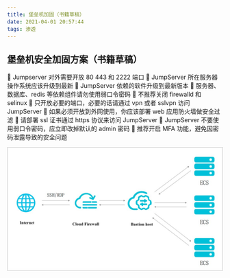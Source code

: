 ```yaml
---
title: 堡垒机加固（书籍草稿）
date: 2021-04-01 20:57:44
tags: 渗透
---
```


## 堡垒机安全加固方案（书籍草稿）

	Jumpserver 对外需要开放 80 443 和 2222 端口
	JumpServer 所在服务器操作系统应该升级到最新
	JumpServer 依赖的软件升级到最新版本
	服务器、数据库、redis 等依赖组件请勿使用弱口令密码
	不推荐关闭 firewalld 和 selinux
	只开放必要的端口，必要的话请通过 vpn 或者 sslvpn 访问 JumpServer
	如果必须开放到外网使用，你应该部署 web 应用防火墙做安全过滤
	请部署 ssl 证书通过 https 协议来访问 JumpServer
	JumpServer 不要使用弱口令密码，应立即改掉默认的 admin 密码
	推荐开启 MFA 功能，避免因密码泄露导致的安全问题

![堡垒机](堡垒机加固/image031.png)